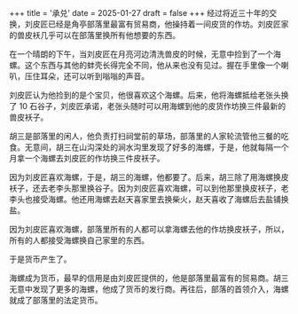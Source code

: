 +++
title = '承兑'
date = 2025-01-27
draft = false
+++
经过将近三十年的交换，刘皮匠已经是角亭部落里最富有贸易商，他操持着一间皮货的作坊。刘皮匠家的兽皮袄几乎可以在部落里换所有他想要的东西。

在一个晴朗的下午，当刘皮匠在月亮河边清洗兽皮的时候，无意中捡到了一个海螺。这个东西与其他的蚌壳长得完全不同，他从来也没有见过。握在手里像一个喇叭，压住耳朵，还可以听到嗡嗡的声音。

刘皮匠认为他捡到的是个宝贝，他很喜欢这个海螺。后来，他将海螺抵给老张头换了 10 石谷子，刘皮匠承诺，老张头随时可以用海螺到他的皮货作坊换三件最新的兽皮袄子。 

胡三是部落里的闲人，他负责打扫祠堂前的草场，部落里的人家轮流管他三餐的吃食。无意间，胡三在山沟深处的涧水沟里发现了好多的海螺，于是，他就每隔一个月拿一个海螺去刘皮匠的作坊换三件皮袄子。

因为刘皮匠喜欢海螺，于是，胡三的海螺，他都要了。后来，胡三除了用海螺换皮袄子，还去老李头那里换谷子。因为刘皮匠喜欢海螺，可以到他那里换皮袄子，老李头也接受海螺。他还用海螺去赵天喜家里去换柴火，赵天喜收了海螺后去盐铺换盐。

因为刘皮匠喜欢海螺，部落里所有的人都可以拿海螺去他的作坊换皮袄子，所以，所有的人都接受海螺换自己家里的东西。

于是货币产生了。

海螺成为货币，最早的信用是由刘皮匠提供的，他是部落里最富有的贸易商。胡三无意中发现了更多的海螺，他成了货币的发行商。再往后，部落的首领介入，海螺就成了部落里的法定货币。